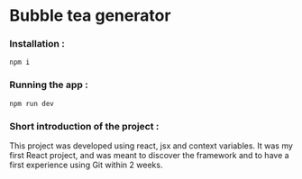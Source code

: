 # Bubble tea generator

### Installation  :
`npm i`

### Running the app  :
`npm run dev`

### Short introduction of the project :
This project was developed using react, jsx and context variables.
It was my first React project, and was meant to discover the framework and to have a first experience using Git within 2 weeks.
